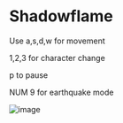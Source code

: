 # Shadowflame
Use a,s,d,w for movement

1,2,3 for character change

p to pause

NUM 9 for earthquake mode

![image](https://user-images.githubusercontent.com/71089270/113464478-a5c10500-9435-11eb-8d97-daed8243eb51.png)
